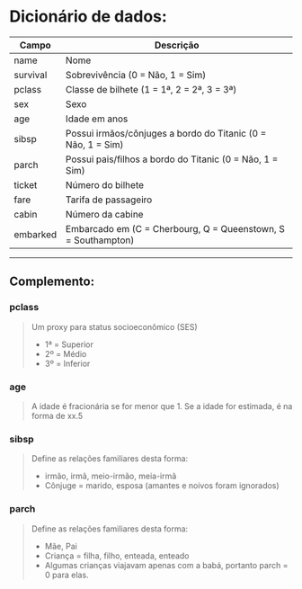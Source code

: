 # Dicionário de dados:

Campo | Descrição
----- | ---------
name | Nome
survival | Sobrevivência (0 = Não, 1 = Sim)
pclass | Classe de bilhete (1 = 1ª, 2 = 2ª, 3 = 3ª)
sex | Sexo
age | Idade em anos
sibsp | Possui irmãos/cônjuges a bordo do Titanic (0 = Não, 1 = Sim)
parch | Possui pais/filhos a bordo do Titanic (0 = Não, 1 = Sim)
ticket | Número do bilhete
fare | Tarifa de passageiro
cabin | Número da cabine
embarked | Embarcado em (C = Cherbourg, Q = Queenstown, S = Southampton)
___

## Complemento:

### **pclass**
> Um proxy para status socioeconômico (SES)
> * 1ª = Superior
> * 2º = Médio
> * 3º = Inferior

### **age**
> A idade é fracionária se for menor que 1. Se a idade for estimada, é na forma de xx.5

### **sibsp**
>Define as relações familiares desta forma:
> * irmão, irmã, meio-irmão, meia-irmã
> * Cônjuge = marido, esposa (amantes e noivos foram ignorados)

### **parch**
> Define as relações familiares desta forma:
> * Mãe, Pai
> * Criança = filha, filho, enteada, enteado
> * Algumas crianças viajavam apenas com a babá, portanto parch = 0 para elas.
